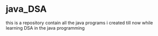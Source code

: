 # java_DSA
this is a repository contain all the java programs i created till now while learning DSA in the java programming
